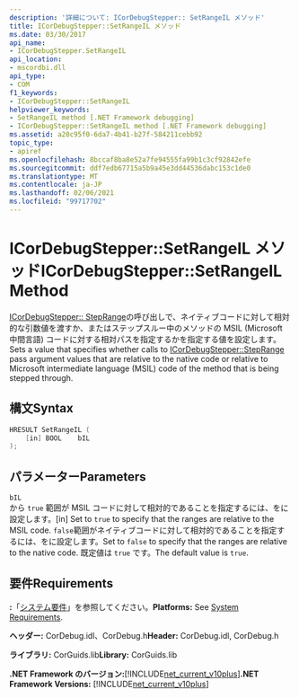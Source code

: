 ```yaml
---
description: '詳細について: ICorDebugStepper:: SetRangeIL メソッド'
title: ICorDebugStepper::SetRangeIL メソッド
ms.date: 03/30/2017
api_name:
- ICorDebugStepper.SetRangeIL
api_location:
- mscordbi.dll
api_type:
- COM
f1_keywords:
- ICorDebugStepper::SetRangeIL
helpviewer_keywords:
- SetRangeIL method [.NET Framework debugging]
- ICorDebugStepper::SetRangeIL method [.NET Framework debugging]
ms.assetid: a20c95f0-6da7-4b41-b27f-584211cebb92
topic_type:
- apiref
ms.openlocfilehash: 8bccaf8ba8e52a7fe94555fa99b1c3cf92842efe
ms.sourcegitcommit: ddf7edb67715a5b9a45e3dd44536dabc153c1de0
ms.translationtype: MT
ms.contentlocale: ja-JP
ms.lasthandoff: 02/06/2021
ms.locfileid: "99717702"
---
```

# <a name="icordebugsteppersetrangeil-method"></a><span data-ttu-id="2519f-103">ICorDebugStepper::SetRangeIL メソッド</span><span class="sxs-lookup"><span data-stu-id="2519f-103">ICorDebugStepper::SetRangeIL Method</span></span>

<span data-ttu-id="2519f-104">[ICorDebugStepper:: StepRange](icordebugstepper-steprange-method.md)の呼び出しで、ネイティブコードに対して相対的な引数値を渡すか、またはステップスルー中のメソッドの MSIL (Microsoft 中間言語) コードに対する相対パスを指定するかを指定する値を設定します。</span><span class="sxs-lookup"><span data-stu-id="2519f-104">Sets a value that specifies whether calls to [ICorDebugStepper::StepRange](icordebugstepper-steprange-method.md) pass argument values that are relative to the native code or relative to Microsoft intermediate language (MSIL) code of the method that is being stepped through.</span></span>  
  
## <a name="syntax"></a><span data-ttu-id="2519f-105">構文</span><span class="sxs-lookup"><span data-stu-id="2519f-105">Syntax</span></span>  
  
```cpp  
HRESULT SetRangeIL (  
    [in] BOOL    bIL  
);  
```  
  
## <a name="parameters"></a><span data-ttu-id="2519f-106">パラメーター</span><span class="sxs-lookup"><span data-stu-id="2519f-106">Parameters</span></span>  

 `bIL`  
 <span data-ttu-id="2519f-107">から `true` 範囲が MSIL コードに対して相対的であることを指定するには、をに設定します。</span><span class="sxs-lookup"><span data-stu-id="2519f-107">[in] Set to `true` to specify that the ranges are relative to the MSIL code.</span></span> <span data-ttu-id="2519f-108">`false`範囲がネイティブコードに対して相対的であることを指定するには、をに設定します。</span><span class="sxs-lookup"><span data-stu-id="2519f-108">Set to `false` to specify that the ranges are relative to the native code.</span></span> <span data-ttu-id="2519f-109">既定値は `true` です。</span><span class="sxs-lookup"><span data-stu-id="2519f-109">The default value is `true`.</span></span>  
  
## <a name="requirements"></a><span data-ttu-id="2519f-110">要件</span><span class="sxs-lookup"><span data-stu-id="2519f-110">Requirements</span></span>  

 <span data-ttu-id="2519f-111">**:**「[システム要件](../../get-started/system-requirements.md)」を参照してください。</span><span class="sxs-lookup"><span data-stu-id="2519f-111">**Platforms:** See [System Requirements](../../get-started/system-requirements.md).</span></span>  
  
 <span data-ttu-id="2519f-112">**ヘッダー:** CorDebug.idl、CorDebug.h</span><span class="sxs-lookup"><span data-stu-id="2519f-112">**Header:** CorDebug.idl, CorDebug.h</span></span>  
  
 <span data-ttu-id="2519f-113">**ライブラリ:** CorGuids.lib</span><span class="sxs-lookup"><span data-stu-id="2519f-113">**Library:** CorGuids.lib</span></span>  
  
 <span data-ttu-id="2519f-114">**.NET Framework のバージョン:**[!INCLUDE[net_current_v10plus](../../../../includes/net-current-v10plus-md.md)]</span><span class="sxs-lookup"><span data-stu-id="2519f-114">**.NET Framework Versions:** [!INCLUDE[net_current_v10plus](../../../../includes/net-current-v10plus-md.md)]</span></span>
